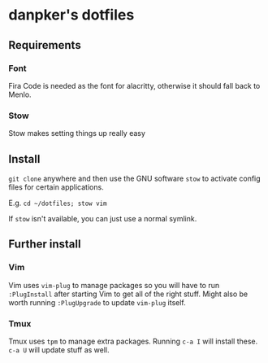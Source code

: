 # danpker's dotfiles

## Requirements

### Font

Fira Code is needed as the font for alacritty, otherwise it should fall back to
Menlo.

### Stow

Stow makes setting things up really easy

## Install

`git clone` anywhere and then use the GNU software `stow` to activate config
files for certain applications.

E.g. `cd ~/dotfiles; stow vim`

If `stow` isn't available, you can just use a normal symlink.

## Further install

### Vim

Vim uses `vim-plug` to manage packages so you will have to run `:PlugInstall`
after starting Vim to get all of the right stuff. Might also be worth running
`:PlugUpgrade` to update `vim-plug` itself.

### Tmux

Tmux uses `tpm` to manage extra packages. Running `c-a I` will install these.
`c-a U` will update stuff as well.

